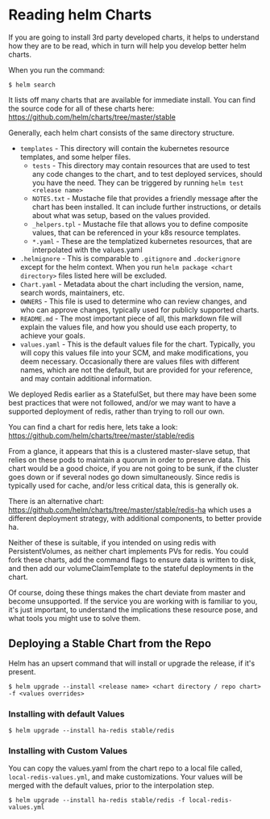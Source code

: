 # Reading helm Charts

If you are going to install 3rd party developed charts, it helps to understand how they are to be read, which in turn will help you develop better helm charts.

When you run the command:

```
$ helm search
```

It lists off many charts that are available for immediate install. You can find the source code for all of these charts here:
https://github.com/helm/charts/tree/master/stable

Generally, each helm chart consists of the same directory structure.

- `templates` - This directory will contain the kubernetes resource templates, and some helper files.
  - `tests` - This directory may contain resources that are used to test any code changes to the chart, and to test deployed services, should you have the need. They can be triggered by running `helm test <release name>`
  - `NOTES.txt` - Mustache file that provides a friendly message after the chart has been installed. It can include further instructions, or details about what was setup, based on the values provided.
  - `_helpers.tpl` - Mustache file that allows you to define composite values, that can be referenced in your k8s resource templates.
  - `*.yaml` - These are the templatized kubernetes resources, that are interpolated with the values.yaml
- `.helmignore` - This is comparable to `.gitignore` and `.dockerignore` except for the helm context. When you run `helm package <chart directory>` files listed here will be excluded. 
- `Chart.yaml` - Metadata about the chart including the version, name, search words, maintainers, etc.
- `OWNERS` - This file is used to determine who can review changes, and who can approve changes, typically used for publicly supported charts.
- `README.md` - The most important piece of all, this markdown file will explain the values file, and how you should use each property, to achieve your goals.
- `values.yaml` - This is the default values file for the chart. Typically, you will copy this values file into your SCM, and make modifications, you deem necessary. Occasionally there are values files with different names, which are not the default, but are provided for your reference, and may contain additional information.

We deployed Redis earlier as a StatefulSet, but there may have been some best practices that were not followed, and/or we may want to have a supported deployment of redis, rather than trying to roll our own.

You can find a chart for redis here, lets take a look: https://github.com/helm/charts/tree/master/stable/redis

From a glance, it appears that this is a clustered master-slave setup, that relies on these pods to maintain a quorum in order to preserve data. This chart would be a good choice, if you are not going to be sunk, if the cluster goes down or if several nodes go down simultaneously. Since redis is typically used for cache, and/or less critical data, this is generally ok.

There is an alternative chart: https://github.com/helm/charts/tree/master/stable/redis-ha which uses a different deployment strategy, with additional components, to better provide ha.

Neither of these is suitable, if you intended on using redis with PersistentVolumes, as neither chart implements PVs for redis. You could fork these charts, add the command flags to ensure data is written to disk, and then add our volumeClaimTemplate to the stateful deployments in the chart. 

Of course, doing these things makes the chart deviate from master and become unsupported. If the service you are working with is familiar to you, it's just important, to understand the implications these resource pose, and what tools you might use to solve them.

## Deploying a Stable Chart from the Repo

Helm has an upsert command that will install or upgrade the release, if it's present.

```
$ helm upgrade --install <release name> <chart directory / repo chart> -f <values overrides>
```

### Installing with default Values

```
$ helm upgrade --install ha-redis stable/redis
```

### Installing with Custom Values

You can copy the values.yaml from the chart repo to a local file called, `local-redis-values.yml`, and make customizations. Your values will be merged with the default values, prior to the interpolation step.

```
$ helm upgrade --install ha-redis stable/redis -f local-redis-values.yml
```
